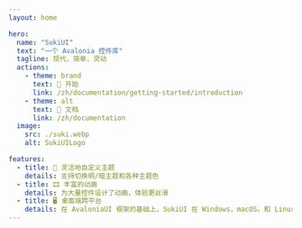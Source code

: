 ```yaml
---
layout: home

hero:
  name: "SukiUI"
  text: "一个 Avalonia 控件库"
  tagline: 现代，简单，灵动
  actions:
    - theme: brand
      text: 🚀 开始
      link: /zh/documentation/getting-started/introduction
    - theme: alt
      text: 📄 文档
      link: /zh/documentation
  image:
    src: ./suki.webp
    alt: SukiUILogo

features:
  - title: 🔧 灵活地自定义主题
    details: 支持切换明/暗主题和各种主题色
  - title: 🎞️ 丰富的动画
    details: 为大量控件设计了动画，体验更丝滑
  - title: 🖥️ 桌面端跨平台
    details: 在 AvaloniaUI 框架的基础上，SukiUI 在 Windows，macOS，和 Linux 上都能使用
---
```


<style>
:root {
  --vp-home-hero-name-color: transparent;
  --vp-home-hero-name-background: -webkit-linear-gradient(120deg, #ede0b3 50%, #8f4136);
}

@media (min-width: 640px) {
  :root {
    --vp-home-hero-image-filter: blur(56px);
  }
}

@media (min-width: 960px) {
  :root {
    --vp-home-hero-image-filter: blur(68px);
  }
}
</style>